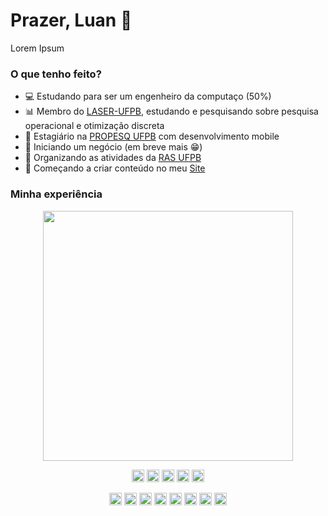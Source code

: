 # Prazer, Luan 👋

Lorem Ipsum

### O que tenho feito?
- :computer: Estudando para ser um engenheiro da computaço (50%)
- :bar_chart: Membro do [LASER-UFPB](https://laser.ci.ufpb.br/), estudando e pesquisando sobre pesquisa operacional e otimização discreta
- :iphone: Estagiário na [PROPESQ UFPB](http://www.propesq.ufpb.br/propesq) com desenvolvimento mobile
- :office: Iniciando um negócio (em breve mais :grin:)
- :robot: Organizando as atividades da [RAS UFPB](https://www.instagram.com/rasufpb/)
- :bookmark_tabs: Começando a criar conteúdo no meu [Site](lenildoluan.com)

### Minha experiência

<p align="center">
    <img src="https://media.giphy.com/media/13HgwGsXF0aiGY/giphy.gif" alt="" width="400" />
</p>

<p align="center">
    <img src="https://img.shields.io/badge/-C-000000?style=flat&logo=C" alt="" height="20" />
    <img src="https://img.shields.io/badge/-C++-000000?style=flat&logo=C%2B%2B&logoColor=00599C" alt="" height="20" />
    <img src="https://img.shields.io/badge/-HTML5-000000?style=flat&logo=HTML5" alt="" height="20" />
    <img src="https://img.shields.io/badge/-JavaScript-000000?style=flat&logo=javascript" alt="" height="20" />
    <img src="https://img.shields.io/badge/-TypeScript-000000?style=flat&logo=typescript&logoColor=007ACC" alt="" height="20" />
</p>

<p align="center">
    <img src="https://img.shields.io/badge/-Git-000000?style=flat&logo=GIT" alt="" height="20" />
    <img src="https://img.shields.io/badge/-Github-000000?style=flat&logo=GITHUB" alt="" height="20" />    
    <img src="https://img.shields.io/badge/-Firebase-000000?style=flat&logo=Firebase" alt="" height="20" />
    <img src="https://img.shields.io/badge/-Jira-000000?style=flat&logo=JIRA" alt="" height="20" />
    <img src="https://img.shields.io/badge/-VSCode-000000?style=flat&logo=visual-studio-code" alt="" height="20" />
    <img src="https://img.shields.io/badge/-Linux-000000?style=flat&logo=linux" alt="" height="20" />
    <img src="https://img.shields.io/badge/-ReactNative-000000?style=flat&logo=react" alt="" height="20" />
    <img src="https://img.shields.io/badge/-Vue-000000?style=flat&logo=vue.js" alt="" height="20" />
</p>
